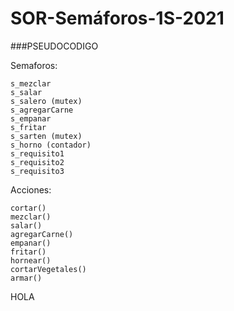 # SOR-Semáforos-1S-2021

###PSEUDOCODIGO


Semaforos:

	s_mezclar
	s_salar
	s_salero (mutex)
	s_agregarCarne
	s_empanar
	s_fritar
	s_sarten (mutex)
	s_horno (contador)
	s_requisito1
	s_requisito2
	s_requisito3

Acciones:

	cortar()
	mezclar()
	salar()
	agregarCarne()
	empanar()
	fritar()
	hornear()
	cortarVegetales()
	armar()
    

HOLA
